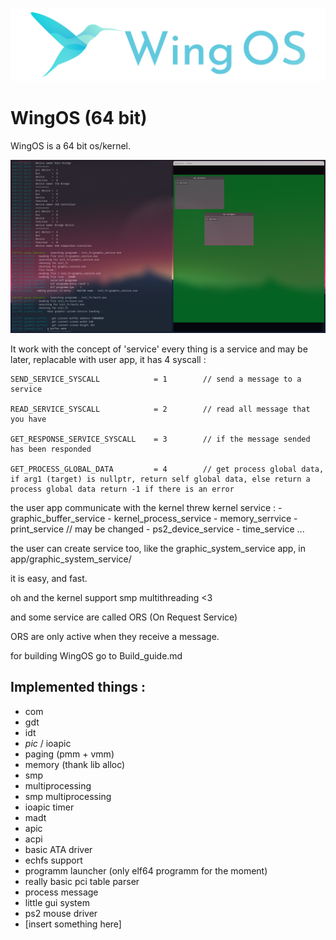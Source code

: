 
![Banner](screen_shot/wingOS.png)

# WingOS (64 bit)
WingOS is a 64 bit os/kernel. 

![sample](screen_shot/sample2_19_10_2020png.png)

It work with the concept of 'service' 
every thing is a service and may be later, replacable with user app, 
it has 4 syscall : 
```
SEND_SERVICE_SYSCALL            = 1        // send a message to a service

READ_SERVICE_SYSCALL            = 2        // read all message that you have

GET_RESPONSE_SERVICE_SYSCALL    = 3        // if the message sended has been responded

GET_PROCESS_GLOBAL_DATA         = 4        // get process global data, if arg1 (target) is nullptr, return self global data, else return a process global data return -1 if there is an error
```
the user app communicate with the kernel threw kernel service : 
    - graphic_buffer_service
    - kernel_process_service
    - memory_serrvice
    - print_service // may be changed
    - ps2_device_service
    - time_service
    ...

the user can create service too, like the graphic_system_service app, in app/graphic_system_service/

it is easy, and fast.

oh and the kernel support smp multithreading <3

and some service are called ORS (On Request Service)

ORS are only active when they receive a message.

for building WingOS go to Build_guide.md
## Implemented things :
 - com
 - gdt
 - idt
 - *pic* / ioapic
 - paging (pmm + vmm)
 - memory (thank lib alloc)
 - smp
 - multiprocessing
 - smp multiprocessing
 - ioapic timer
 - madt 
 - apic 
 - acpi
 - basic ATA driver
 - echfs support
 - programm launcher (only elf64 programm for the moment)
 - really basic pci table parser
 - process message
 - little gui system
 - ps2 mouse driver
 - \[insert something here]
 
 
